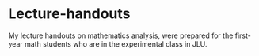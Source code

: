 # Lecture-handouts
My lecture handouts on mathematics analysis, were prepared for the first-year math students who are in the experimental class in JLU.

